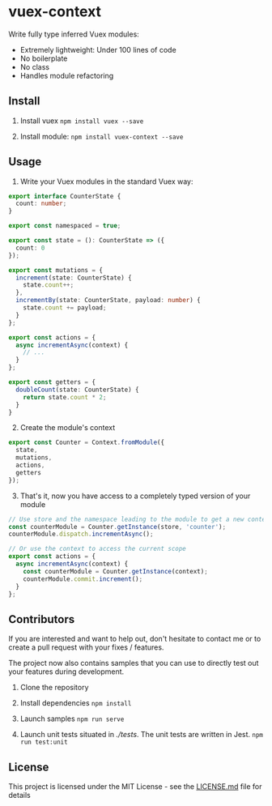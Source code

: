# vuex-context

Write fully type inferred Vuex modules:
- Extremely lightweight: Under 100 lines of code
- No boilerplate
- No class
- Handles module refactoring

## Install

1. Install vuex
`npm install vuex --save`

2. Install module:
`npm install vuex-context --save`

## Usage

1. Write your Vuex modules in the standard Vuex way:

```ts
export interface CounterState {
  count: number;
}

export const namespaced = true;

export const state = (): CounterState => ({
  count: 0
});

export const mutations = {
  increment(state: CounterState) {
    state.count++;
  },
  incrementBy(state: CounterState, payload: number) {
    state.count += payload;
  }
};

export const actions = {
  async incrementAsync(context) {
    // ...
  }
};

export const getters = {
  doubleCount(state: CounterState) {
    return state.count * 2;
  }
}

```

2. Create the module's context

```ts
export const Counter = Context.fromModule({
  state,
  mutations,
  actions,
  getters
});
```

3. That's it, now you have access to a completely typed version of your module

```ts
// Use store and the namespace leading to the module to get a new context instance
const counterModule = Counter.getInstance(store, 'counter');
counterModule.dispatch.incrementAsync();

// Or use the context to access the current scope
export const actions = {
  async incrementAsync(context) {
    const counterModule = Counter.getInstance(context);
    counterModule.commit.increment();
  }
};

```

## Contributors

If you are interested and want to help out, don't hesitate to contact me or to create a pull request with your fixes / features.

The project now also contains samples that you can use to directly test out your features during development.

1. Clone the repository

2. Install dependencies
`npm install`

3. Launch samples
`npm run serve`

4. Launch unit tests situated in *./tests*. The unit tests are written in Jest.
`npm run test:unit`


## License

This project is licensed under the MIT License - see the [LICENSE.md](LICENSE.md) file for details
